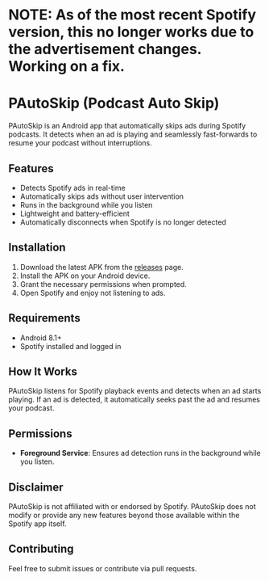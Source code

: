 # NOTE: As of the most recent Spotify version, this no longer works due to the advertisement changes. Working on a fix.
# PAutoSkip (Podcast Auto Skip)

PAutoSkip is an Android app that automatically skips ads during Spotify podcasts. It detects when an ad is playing and seamlessly fast-forwards to resume your podcast without interruptions.

## Features

- Detects Spotify ads in real-time
- Automatically skips ads without user intervention
- Runs in the background while you listen
- Lightweight and battery-efficient
- Automatically disconnects when Spotify is no longer detected

## Installation

1. Download the latest APK from the [releases](https://github.com/Ermin17/pautoskip/releases) page.
2. Install the APK on your Android device.
3. Grant the necessary permissions when prompted.
4. Open Spotify and enjoy not listening to ads.

## Requirements

- Android 8.1+
- Spotify installed and logged in

## How It Works

PAutoSkip listens for Spotify playback events and detects when an ad starts playing. If an ad is detected, it automatically seeks past the ad and resumes your podcast.

## Permissions

- **Foreground Service**: Ensures ad detection runs in the background while you listen.

## Disclaimer

PAutoSkip is not affiliated with or endorsed by Spotify. PAutoSkip does not modify or provide any new features beyond those available within the Spotify app itself.

## Contributing

Feel free to submit issues or contribute via pull requests.
